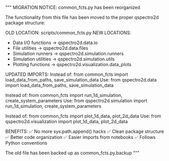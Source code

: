 """
MIGRATION NOTICE: common_fcts.py has been reorganized

The functionality from this file has been moved to the proper qspectro2d package structure:

OLD LOCATION: scripts/common_fcts.py
NEW LOCATIONS:
- Data I/O functions → qspectro2d.data.io
- File utilities → qspectro2d.data.files  
- Simulation runners → qspectro2d.simulation.runners
- Simulation utilities → qspectro2d.simulation.utils
- Plotting functions → qspectro2d.visualization.data_plots

UPDATED IMPORTS:
Instead of: from common_fcts import load_data_from_paths, save_simulation_data
Use: from qspectro2d.data import load_data_from_paths, save_simulation_data

Instead of: from common_fcts import run_1d_simulation, create_system_parameters
Use: from qspectro2d.simulation import run_1d_simulation, create_system_parameters

Instead of: from common_fcts import plot_1d_data, plot_2d_data
Use: from qspectro2d.visualization import plot_1d_data, plot_2d_data

BENEFITS:
✅ No more sys.path.append() hacks
✅ Clean package structure
✅ Better code organization
✅ Easier imports from notebooks
✅ Follows Python conventions

The old file has been backed up as common_fcts.py.backup
"""
